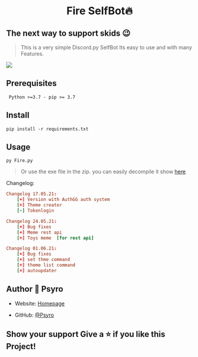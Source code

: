 <h1 align="center">Fire SelfBot🔥</h1>

## The next way to support skids 😉

> This is a very simple Discord.py SelfBot
Its easy to use and with many Features.

![](https://cdn.psyro.tech/WvmVGK.png)


## Prerequisites
``` Python >=3.7 - pip >= 3.7```
## Install 
```pip install -r requirements.txt```
## Usage 
```py Fire.py ```
> Or use the exe file in the zip.
> you can easily decompile it show [here](https://www.youtube.com/watch?v=VGkMJTkZvyo&t=5s)

Changelog: 
```toml
Changelog 17.05.21:
    [+] Version with AuthGG auth system
    [+] Theme creator
    [-] Tokenlogin
```
```toml
Changelog 24.05.21:
    [+] Bug fixes
    [+] Meme rest api
    [+] Toys meme  [for rest api]
```
```toml
Changelog 01.06.21:
    [+] Bug fixes
    [+] set thme command
    [+] theme list command
    [+] autoupdater
```

## Author 👤 **Psyro**
* Website: [Homepage](https://psyro.de/)  

* GitHub: [@Psyro](https://github.com/psyro770)

## Show your support Give a ⭐️ if you like this Project!
